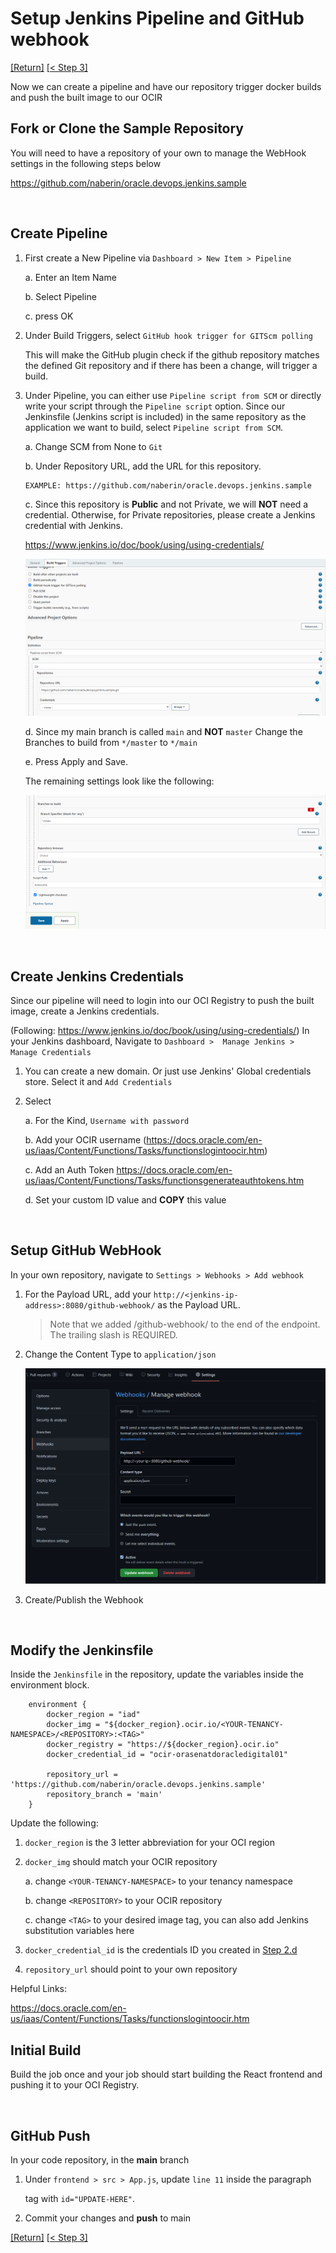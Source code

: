 # Setup Jenkins Pipeline and GitHub webhook

[[Return]](../README.md#oracle.devops.jenkins.sample) [[< Step 3]](3.jenkins.md)

Now we can create a pipeline and have our repository trigger docker builds and push the built image to our OCIR

## Fork or Clone the Sample Repository
You will need to have a repository of your own to manage the WebHook settings in the following steps below

https://github.com/naberin/oracle.devops.jenkins.sample

<br/>

## Create Pipeline

1. First create a New Pipeline via `Dashboard > New Item > Pipeline`

    a. Enter an Item Name
    
    b. Select Pipeline

    c. press OK

2. Under Build Triggers, select `GitHub hook trigger for GITScm polling`

    This will make the GitHub plugin check if the github repository matches the defined Git repository and if there has been a change, will trigger a build.

3. Under Pipeline, you can either use `Pipeline script from SCM` or directly write your script through the `Pipeline script` option. Since our Jenkinsfile (Jenkins script is included) in the same repository as the application we want to build, select `Pipeline script from SCM`.
 

    a. Change SCM from None to `Git`

    
    b. Under Repository URL, add the URL for this repository.
    ```
    EXAMPLE: https://github.com/naberin/oracle.devops.jenkins.sample
    ```

    c. Since this repository is __Public__ and not Private, we will __NOT__ need a credential.
    Otherwise, for Private repositories, please create a Jenkins credential with Jenkins.

    https://www.jenkins.io/doc/book/using/using-credentials/

    <img src="./images/4-build-trigger.png" alt="build.trigger"/>

    d. Since my main branch is called `main` and __NOT__ `master` Change the Branches to build from `*/master` to `*/main`


    e. Press Apply and Save.

    The remaining settings look like the following:

    <img src="./images/4-finish-pipeline.png" alt="finish.pipeline"/>
<br/>

## Create Jenkins Credentials

Since our pipeline will need to login into our OCI Registry to push the built image, create a Jenkins credentials.


(Following: https://www.jenkins.io/doc/book/using/using-credentials/) In your Jenkins dashboard, Navigate to `Dashboard >  Manage Jenkins > Manage Credentials`



1. You can create a new domain. Or just use Jenkins' Global credentials store. Select it and `Add Credentials`

2. Select 

    a. For the Kind, `Username with password`

    

    b. Add your OCIR username
    (https://docs.oracle.com/en-us/iaas/Content/Functions/Tasks/functionslogintoocir.htm)
    

    c. Add an Auth Token
    https://docs.oracle.com/en-us/iaas/Content/Functions/Tasks/functionsgenerateauthtokens.htm

    d. Set your custom ID value and __COPY__ this value


<br/>

## Setup GitHub WebHook

In your own repository, navigate to `Settings > Webhooks > Add webhook`

1. For the Payload URL, add your `http://<jenkins-ip-address>:8080/github-webhook/` as the Payload URL.

    > Note that we added /github-webhook/ to the end of the endpoint. The trailing slash is REQUIRED.

2. Change the Content Type to `application/json`

    <img src="./images/4-setup-webhook.png" alt="setup-webhook"/>

3. Create/Publish the Webhook

<br/>

## Modify the Jenkinsfile

Inside the `Jenkinsfile` in the repository, update the variables inside the environment block.

```
    environment {
        docker_region = "iad"
        docker_img = "${docker_region}.ocir.io/<YOUR-TENANCY-NAMESPACE>/<REPOSITORY>:<TAG>"
        docker_registry = "https://${docker_region}.ocir.io"
        docker_credential_id = "ocir-orasenatdoracledigital01"
        
        repository_url = 'https://github.com/naberin/oracle.devops.jenkins.sample'
        repository_branch = 'main'
    }
```
Update the following: 
1. `docker_region` is the 3 letter abbreviation for your OCI region

2. `docker_img` should match your OCIR repository

    a. change `<YOUR-TENANCY-NAMESPACE>` to your tenancy namespace

    b. change `<REPOSITORY>` to your OCIR repository

    c. change `<TAG>` to your desired image tag, you can also add Jenkins substitution variables here

3. `docker_credential_id` is the credentials ID you created in [Step 2.d](#create-jenkins-credentials)

4. `repository_url` should point to your own repository


Helpful Links:

https://docs.oracle.com/en-us/iaas/Content/Functions/Tasks/functionslogintoocir.htm


## Initial Build

Build the job once and your job should start building the React frontend and pushing it to your OCI Registry.

<br/>

## GitHub Push

In your code repository, in the __main__ branch

1. Under `frontend > src > App.js`, update `line 11` inside the paragraph <p> tag with `id="UPDATE-HERE"`.

2. Commit your changes and __push__ to main


[[Return]](../README.md#oracle.devops.jenkins.sample) [[< Step 3]](3.jenkins.md)